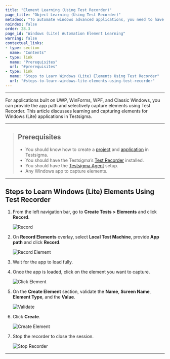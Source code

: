 ```yaml
---
title: "Element Learning (Using Test Recorder)"
page_title: "Object Learning (Using Test Recorder)"
metadesc: "To automate windows advanced applications, you need to have elements captured from Test Recorder. This article discusses how to learn elements using Test Recorder in Testsigma"
noindex: false
order: 28.3
page_id: "Windows (Lite) Automation Element Learning"
warning: false
contextual_links:
- type: section
  name: "Contents"
- type: link
  name: "Prerequisites"
  url: "#prerequisites"
- type: link
  name: "Steps to Learn Windows (Lite) Elements Using Test Recorder"
  url: "#steps-to-learn-windows-lite-elements-using-test-recorder"
---
```



---

For applications built on UWP, WinForms, WPF, and Classic Windows, you can provide the app path and selectively capture elements using Test Recorder. This article discusses learning and capturing elements for Windows (Lite) applications in Testsigma.


---

> ## **Prerequisites**
> - You should know how to create a [project](https://testsigma.com/docs/projects/overview/) and [application](https://testsigma.com/docs/projects/applications/) in Testsigma.
> - You should have the Testsigma’s [Test Recorder](https://chromewebstore.google.com/detail/testsigma-recorder/epmomlhdjfgdobefcpocockpjihaabdp?hl=en-GB&utm_source=ext_sidebar) installed.
> - You should have the [Testsigma Agent](https://testsigma.com/docs/agent/setup-on-windows-mac-linux/) setup. 
> - Any Windows app to capture elements.

---

## **Steps to Learn Windows (Lite) Elements Using Test Recorder**

1. From the left navigation bar, go to **Create Tests > Elements** and click **Record**.
   
   ![Record](https://s3.amazonaws.com/static-docs.testsigma.com/new_images/projects/applications/WL_Element.png)

2. On **Record Elements** overlay, select **Local Test Machine**, provide **App path** and click **Record**.

   ![Record Element](https://s3.amazonaws.com/static-docs.testsigma.com/new_images/projects/applications/WL_ElementRecord.png)

3. Wait for the app to load fully.

4. Once the app is loaded, click on the element you want to capture.
   
   ![Click Element](https://s3.amazonaws.com/static-docs.testsigma.com/new_images/projects/applications/WL_WaitforApptoLoad.png)

5. On the **Create Element** section, validate the **Name**, **Screen Name**, **Element Type**, and the **Value**.

   ![Validate](https://s3.amazonaws.com/static-docs.testsigma.com/new_images/projects/applications/WL_ValidateElement.png)

6. Click **Create**.
   
   ![Create Element](https://s3.amazonaws.com/static-docs.testsigma.com/new_images/projects/applications/WL_CreateElement.png)

7. Stop the recorder to close the session.
   
   ![Stop Recorder](https://s3.amazonaws.com/static-docs.testsigma.com/new_images/projects/applications/WL_Stop_Recorder.png)

---